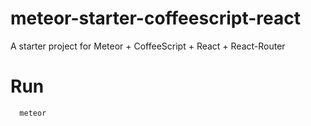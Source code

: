 # meteor-starter-coffeescript-react

A starter project for Meteor + CoffeeScript + React + React-Router

# Run

      meteor
